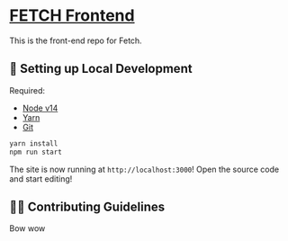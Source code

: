 # [FETCH Frontend](https://tbd.com/)
This is the front-end repo for Fetch. 

##  🔧 Setting up Local Development

Required: 
- [Node v14](https://nodejs.org/download/release/latest-v14.x/)  
- [Yarn](https://classic.yarnpkg.com/en/docs/install/) 
- [Git](https://git-scm.com/downloads)


```bash
yarn install
npm run start
```

The site is now running at `http://localhost:3000`!
Open the source code and start editing!

## 👏🏽 Contributing Guidelines 

Bow wow